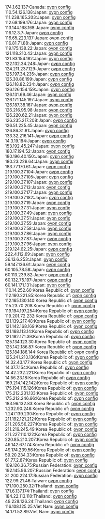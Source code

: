 174.1.62.137:Canada: [ovpn config](vpn/174_1_62_137.ovpn)  
110.54.126.138:Japan: [ovpn config](vpn/110_54_126_138.ovpn)  
111.238.165.203:Japan: [ovpn config](vpn/111_238_165_203.ovpn)  
112.68.199.176:Japan: [ovpn config](vpn/112_68_199_176.ovpn)  
113.144.168.168:Japan: [ovpn config](vpn/113_144_168_168.ovpn)  
116.12.3.7:Japan: [ovpn config](vpn/116_12_3_7.ovpn)  
116.65.223.137:Japan: [ovpn config](vpn/116_65_223_137.ovpn)  
116.81.71.88:Japan: [ovpn config](vpn/116_81_71_88.ovpn)  
119.175.138.22:Japan: [ovpn config](vpn/119_175_138_22.ovpn)  
121.118.210.43:Japan: [ovpn config](vpn/121_118_210_43.ovpn)  
121.83.154.182:Japan: [ovpn config](vpn/121_83_154_182.ovpn)  
122.132.34.248:Japan: [ovpn config](vpn/122_132_34_248.ovpn)  
124.211.237.129:Japan: [ovpn config](vpn/124_211_237_129.ovpn)  
125.197.34.235:Japan: [ovpn config](vpn/125_197_34_235.ovpn)  
125.30.86.199:Japan: [ovpn config](vpn/125_30_86_199.ovpn)  
126.118.82.234:Japan: [ovpn config](vpn/126_118_82_234.ovpn)  
126.126.154.159:Japan: [ovpn config](vpn/126_126_154_159.ovpn)  
126.131.69.46:Japan: [ovpn config](vpn/126_131_69_46.ovpn)  
126.171.145.197:Japan: [ovpn config](vpn/126_171_145_197.ovpn)  
126.187.38.167:Japan: [ovpn config](vpn/126_187_38_167.ovpn)  
126.216.95.98:Japan: [ovpn config](vpn/126_216_95_98.ovpn)  
126.220.62.21:Japan: [ovpn config](vpn/126_220_62_21.ovpn)  
126.235.217.208:Japan: [ovpn config](vpn/126_235_217_208.ovpn)  
126.51.225.45:Japan: [ovpn config](vpn/126_51_225_45.ovpn)  
126.86.31.81:Japan: [ovpn config](vpn/126_86_31_81.ovpn)  
133.32.216.141:Japan: [ovpn config](vpn/133_32_216_141.ovpn)  
14.3.19.184:Japan: [ovpn config](vpn/14_3_19_184.ovpn)  
153.192.45.247:Japan: [ovpn config](vpn/153_192_45_247.ovpn)  
180.17.194.52:Japan: [ovpn config](vpn/180_17_194_52.ovpn)  
180.196.40.150:Japan: [ovpn config](vpn/180_196_40_150.ovpn)  
180.23.229.64:Japan: [ovpn config](vpn/180_23_229_64.ovpn)  
183.77.170.61:Japan: [ovpn config](vpn/183_77_170_61.ovpn)  
219.100.37.104:Japan: [ovpn config](vpn/219_100_37_104.ovpn)  
219.100.37.105:Japan: [ovpn config](vpn/219_100_37_105.ovpn)  
219.100.37.107:Japan: [ovpn config](vpn/219_100_37_107.ovpn)  
219.100.37.13:Japan: [ovpn config](vpn/219_100_37_13.ovpn)  
219.100.37.177:Japan: [ovpn config](vpn/219_100_37_177.ovpn)  
219.100.37.182:Japan: [ovpn config](vpn/219_100_37_182.ovpn)  
219.100.37.19:Japan: [ovpn config](vpn/219_100_37_19.ovpn)  
219.100.37.31:Japan: [ovpn config](vpn/219_100_37_31.ovpn)  
219.100.37.49:Japan: [ovpn config](vpn/219_100_37_49.ovpn)  
219.100.37.51:Japan: [ovpn config](vpn/219_100_37_51.ovpn)  
219.100.37.55:Japan: [ovpn config](vpn/219_100_37_55.ovpn)  
219.100.37.58:Japan: [ovpn config](vpn/219_100_37_58.ovpn)  
219.100.37.86:Japan: [ovpn config](vpn/219_100_37_86.ovpn)  
219.100.37.87:Japan: [ovpn config](vpn/219_100_37_87.ovpn)  
219.100.37.96:Japan: [ovpn config](vpn/219_100_37_96.ovpn)  
219.124.62.25:Japan: [ovpn config](vpn/219_124_62_25.ovpn)  
222.4.112.69:Japan: [ovpn config](vpn/222_4_112_69.ovpn)  
36.13.6.253:Japan: [ovpn config](vpn/36_13_6_253.ovpn)  
59.147.136.61:Japan: [ovpn config](vpn/59_147_136_61.ovpn)  
60.105.78.58:Japan: [ovpn config](vpn/60_105_78_58.ovpn)  
60.113.239.82:Japan: [ovpn config](vpn/60_113_239_82.ovpn)  
60.132.75.197:Japan: [ovpn config](vpn/60_132_75_197.ovpn)  
60.141.171.131:Japan: [ovpn config](vpn/60_141_171_131.ovpn)  
110.14.252.60:Korea Republic of: [ovpn config](vpn/110_14_252_60.ovpn)  
112.160.221.85:Korea Republic of: [ovpn config](vpn/112_160_221_85.ovpn)  
112.165.130.140:Korea Republic of: [ovpn config](vpn/112_165_130_140.ovpn)  
115.23.70.208:Korea Republic of: [ovpn config](vpn/115_23_70_208.ovpn)  
119.194.197.254:Korea Republic of: [ovpn config](vpn/119_194_197_254.ovpn)  
119.201.72.232:Korea Republic of: [ovpn config](vpn/119_201_72_232.ovpn)  
121.139.217.48:Korea Republic of: [ovpn config](vpn/121_139_217_48.ovpn)  
121.142.168.169:Korea Republic of: [ovpn config](vpn/121_142_168_169.ovpn)  
121.168.113.14:Korea Republic of: [ovpn config](vpn/121_168_113_14.ovpn)  
121.182.171.39:Korea Republic of: [ovpn config](vpn/121_182_171_39.ovpn)  
125.134.123.30:Korea Republic of: [ovpn config](vpn/125_134_123_30.ovpn)  
125.142.186.87:Korea Republic of: [ovpn config](vpn/125_142_186_87.ovpn)  
125.184.186.144:Korea Republic of: [ovpn config](vpn/125_184_186_144.ovpn)  
125.241.210.136:Korea Republic of: [ovpn config](vpn/125_241_210_136.ovpn)  
14.32.43.177:Korea Republic of: [ovpn config](vpn/14_32_43_177.ovpn)  
14.37.7.154:Korea Republic of: [ovpn config](vpn/14_37_7_154.ovpn)  
14.42.232.221:Korea Republic of: [ovpn config](vpn/14_42_232_221.ovpn)  
14.56.23.18:Korea Republic of: [ovpn config](vpn/14_56_23_18.ovpn)  
169.214.142.142:Korea Republic of: [ovpn config](vpn/169_214_142_142.ovpn)  
175.194.115.126:Korea Republic of: [ovpn config](vpn/175_194_115_126.ovpn)  
175.212.231.133:Korea Republic of: [ovpn config](vpn/175_212_231_133.ovpn)  
175.212.246.66:Korea Republic of: [ovpn config](vpn/175_212_246_66.ovpn)  
183.96.132.83:Korea Republic of: [ovpn config](vpn/183_96_132_83.ovpn)  
1.232.90.246:Korea Republic of: [ovpn config](vpn/1_232_90_246.ovpn)  
1.247.139.230:Korea Republic of: [ovpn config](vpn/1_247_139_230.ovpn)  
211.192.121.212:Korea Republic of: [ovpn config](vpn/211_192_121_212.ovpn)  
211.205.56.227:Korea Republic of: [ovpn config](vpn/211_205_56_227.ovpn)  
211.216.245.49:Korea Republic of: [ovpn config](vpn/211_216_245_49.ovpn)  
211.227.110.122:Korea Republic of: [ovpn config](vpn/211_227_110_122.ovpn)  
220.85.210.207:Korea Republic of: [ovpn config](vpn/220_85_210_207.ovpn)  
49.142.67.174:Korea Republic of: [ovpn config](vpn/49_142_67_174.ovpn)  
49.174.239.56:Korea Republic of: [ovpn config](vpn/49_174_239_56.ovpn)  
59.20.234.33:Korea Republic of: [ovpn config](vpn/59_20_234_33.ovpn)  
61.77.2.87:Korea Republic of: [ovpn config](vpn/61_77_2_87.ovpn)  
109.126.36.75:Russian Federation: [ovpn config](vpn/109_126_36_75.ovpn)  
192.145.96.207:Russian Federation: [ovpn config](vpn/192_145_96_207.ovpn)  
31.200.224.17:Russian Federation: [ovpn config](vpn/31_200_224_17.ovpn)  
122.99.21.46:Taiwan: [ovpn config](vpn/122_99_21_46.ovpn)  
171.100.250.32:Thailand: [ovpn config](vpn/171_100_250_32.ovpn)  
171.6.137.174:Thailand: [ovpn config](vpn/171_6_137_174.ovpn)  
184.22.113.110:Thailand: [ovpn config](vpn/184_22_113_110.ovpn)  
49.228.126.24:Thailand: [ovpn config](vpn/49_228_126_24.ovpn)  
116.108.125.25:Viet Nam: [ovpn config](vpn/116_108_125_25.ovpn)  
14.171.52.89:Viet Nam: [ovpn config](vpn/14_171_52_89.ovpn)  
